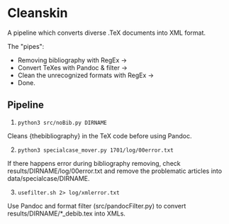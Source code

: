 # Cleanskin
A pipeline which converts diverse .TeX documents into XML format.

The "pipes":

<ul>
<li>Removing bibliography with RegEx -> </li> 
<li>Convert TeXes with Pandoc & filter -> </li>
<li>Clean the unrecognized formats with RegEx -> </li>
<li>Done. </li>
</ul>

## Pipeline

1. ``python3 src/noBib.py DIRNAME``

Cleans {thebibliography} in the TeX code before using Pandoc.

2. ``python3 specialcase_mover.py 1701/log/00error.txt``

If there happens error during bibliography removing, check results/DIRNAME/log/00error.txt and remove the problematic articles into data/specialcase/DIRNAME.

3. ``usefilter.sh 2> log/xmlerror.txt``

Use Pandoc and format filter (src/pandocFilter.py) to convert results/DIRNAME/*_debib.tex into XMLs.
